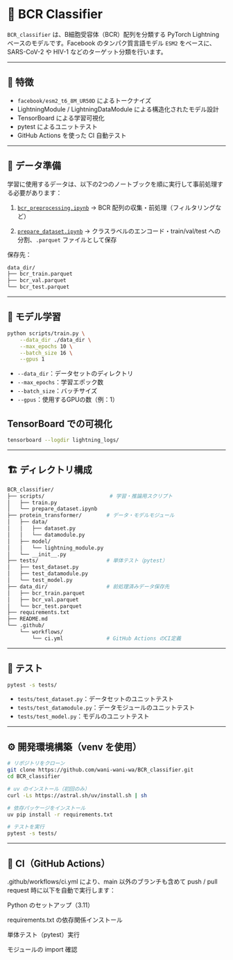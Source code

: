# 🧬 BCR Classifier

`BCR_classifier` は、B細胞受容体（BCR）配列を分類する PyTorch Lightning ベースのモデルです。Facebook のタンパク質言語モデル `ESM2` をベースに、SARS-CoV-2 や HIV-1 などのターゲット分類を行います。

---

## 🚀 特徴

- `facebook/esm2_t6_8M_UR50D` によるトークナイズ
- LightningModule / LightningDataModule による構造化されたモデル設計
- TensorBoard による学習可視化
- pytest によるユニットテスト
- GitHub Actions を使った CI 自動テスト

---

## 📂 データ準備

学習に使用するデータは、以下の2つのノートブックを順に実行して事前処理する必要があります：

1. [`bcr_preprocessing.ipynb`](https://github.com/naity/protein-transformer/blob/main/notebooks/bcr_preprocessing.ipynb)
   → BCR 配列の収集・前処理（フィルタリングなど）

2. [`prepare_dataset.ipynb`](https://github.com/wani-wani-wa/BCR_classifier/blob/main/scripts/prepare_dataset.ipynb)
   → クラスラベルのエンコード・train/val/test への分割、`.parquet` ファイルとして保存

保存先：
```bash
data_dir/
├── bcr_train.parquet
├── bcr_val.parquet
└── bcr_test.parquet
```
---

## 🚀 モデル学習

```bash
python scripts/train.py \
    --data_dir ./data_dir \
    --max_epochs 10 \
    --batch_size 16 \
    --gpus 1
```
- `--data_dir`：データセットのディレクトリ
- `--max_epochs`：学習エポック数
- `--batch_size`：バッチサイズ
- `--gpus`：使用するGPUの数（例：1）

## TensorBoard での可視化
```bash
tensorboard --logdir lightning_logs/
```
---
## 🏗️ ディレクトリ構成
```bash
BCR_classifier/
├── scripts/                     # 学習・推論用スクリプト
│   ├── train.py
│   └── prepare_dataset.ipynb
├── protein_transformer/        # データ・モデルモジュール
│   ├── data/
│   │   ├── dataset.py
│   │   └── datamodule.py
│   ├── model/
│   │   └── lightning_module.py
│   └── __init__.py
├── tests/                      # 単体テスト（pytest）
│   ├── test_dataset.py
│   ├── test_datamodule.py
│   └── test_model.py
├── data_dir/                   # 前処理済みデータ保存先
│   ├── bcr_train.parquet
│   ├── bcr_val.parquet
│   └── bcr_test.parquet
├── requirements.txt
├── README.md
└── .github/
    └── workflows/
        └── ci.yml              # GitHub Actions のCI定義
```
---
## 🧪 テスト

```bash
pytest -s tests/
```
- `tests/test_dataset.py`：データセットのユニットテスト
- `tests/test_datamodule.py`：データモジュールのユニットテスト
- `tests/test_model.py`：モデルのユニットテスト

___
## ⚙️ 開発環境構築（venv を使用）

```bash
# リポジトリをクローン
git clone https://github.com/wani-wani-wa/BCR_classifier.git
cd BCR_classifier

# uv のインストール（初回のみ）
curl -Ls https://astral.sh/uv/install.sh | sh

# 依存パッケージをインストール
uv pip install -r requirements.txt

# テストを実行
pytest -s tests/
```
___
## 🧼 CI（GitHub Actions）
.github/workflows/ci.yml により、main 以外のブランチも含めて push / pull request 時に以下を自動で実行します：

Python のセットアップ（3.11）

requirements.txt の依存関係インストール

単体テスト（pytest）実行

モジュールの import 確認